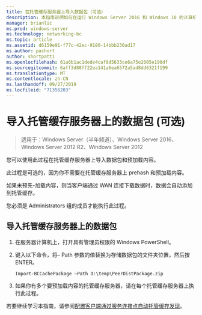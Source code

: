```yaml
---
title: 在托管缓存服务器上导入数据包（可选）
description: 本指南说明如何在运行 Windows Server 2016 和 Windows 10 的计算机上以托管缓存模式部署 BranchCache
manager: brianlic
ms.prod: windows-server
ms.technology: networking-bc
ms.topic: article
ms.assetid: d6159e91-f77c-42ec-9180-14bbb230ad17
ms.author: pashort
author: shortpatti
ms.openlocfilehash: 61a6b1ac1dede4caf8d5633ce6a75e2005e190df
ms.sourcegitcommit: 6aff3d88ff22ea141a6ea6572a5ad8dd6321f199
ms.translationtype: MT
ms.contentlocale: zh-CN
ms.lasthandoff: 09/27/2019
ms.locfileid: "71356203"
---
```

# <a name="import-data-packages-on-the-hosted-cache-server-optional"></a>导入托管缓存服务器上的数据包 \(可选\)

>适用于：Windows Server（半年频道）、Windows Server 2016、Windows Server 2012 R2、Windows Server 2012

您可以使用此过程在托管缓存服务器上导入数据包和预加载内容。

此过程是可选的，因为你不需要在托管缓存服务器上 prehash 和预加载内容。

如果未预先\-加载内容，则当客户端通过 WAN 连接下载数据时，数据会自动添加到托管缓存。

您必须是 Administrators 组的成员才能执行此过程。

## <a name="to-import-data-packages-on-the-hosted-cache-server"></a>导入托管缓存服务器上的数据包  

1. 在服务器计算机上，打开具有管理员权限的 Windows PowerShell。

2. 键入以下命令，将– Path 参数的值替换为存储数据包的文件夹位置，然后按 ENTER。

    ```  
    Import-BCCachePackage –Path D:\temp\PeerDistPackage.zip
    ```  

3. 如果你有多个要预加载内容的托管缓存服务器，请在每个托管缓存服务器上执行此过程。

若要继续学习本指南，请参阅[配置客户端通过服务连接点自动托管缓存发现](10-Bc-Client-By-Scp.md)。
